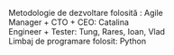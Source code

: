 Metodologie de dezvoltare folosită : Agile
<br>
Manager + CTO + CEO: Catalina 
<br>
Engineer + Tester: Tung, Rares, Ioan, Vlad
<br>
Limbaj de programare folosit: Python
<br>
